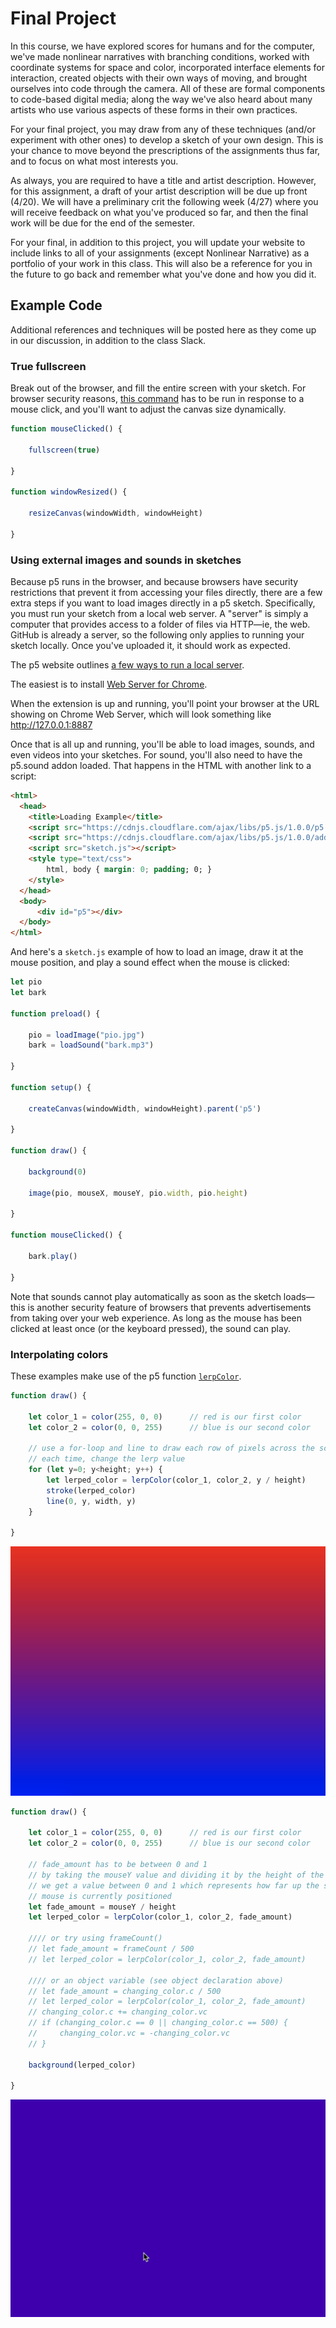 # Final Project

In this course, we have explored scores for humans and for the computer, we've made nonlinear narratives with branching conditions, worked with coordinate systems for space and color, incorporated interface elements for interaction, created objects with their own ways of moving, and brought ourselves into code through the camera. All of these are formal components to code-based digital media; along the way we've also heard about many artists who use various aspects of these forms in their own practices.

For your final project, you may draw from any of these techniques (and/or experiment with other ones) to develop a sketch of your own design. This is your chance to move beyond the prescriptions of the assignments thus far, and to focus on what most interests you.

As always, you are required to have a title and artist description. However, for this assignment, a draft of your artist description will be due up front (4/20). We will have a preliminary crit the following week (4/27) where you will receive feedback on what you've produced so far, and then the final work will be due for the end of the semester.

For your final, in addition to this project, you will update your website to include links to all of your assignments (except Nonlinear Narrative) as a portfolio of your work in this class. This will also be a reference for you in the future to go back and remember what you've done and how you did it.


## Example Code

Additional references and techniques will be posted here as they come up in our discussion, in addition to the class Slack.

### True fullscreen

Break out of the browser, and fill the entire screen with your sketch. For browser security reasons, [this command](https://p5js.org/reference/#/p5/fullscreen) has to be run in response to a mouse click, and you'll want to adjust the canvas size dynamically.

```js
function mouseClicked() {

    fullscreen(true)

}

function windowResized() {

    resizeCanvas(windowWidth, windowHeight)

}
```


### Using external images and sounds in sketches

Because p5 runs in the browser, and because browsers have security restrictions that prevent it from accessing your files directly, there are a few extra steps if you want to load images directly in a p5 sketch. Specifically, you must run your sketch from a local web server. A "server" is simply a computer that provides access to a folder of files via HTTP—ie, the web. GitHub is already a server, so the following only applies to running your sketch locally. Once you've uploaded it, it should work as expected.

The p5 website outlines [a few ways to run a local server](https://github.com/processing/p5.js/wiki/Local-server).

The easiest is to install [Web Server for Chrome](https://chrome.google.com/webstore/detail/web-server-for-chrome/ofhbbkphhbklhfoeikjpcbhemlocgigb/).

When the extension is up and running, you'll point your browser at the URL showing on Chrome Web Server, which will look something like http://127.0.0.1:8887

Once that is all up and running, you'll be able to load images, sounds, and even videos into your sketches. For sound, you'll also need to have the p5.sound addon loaded. That happens in the HTML with another link to a script:

```html
<html>
  <head>
    <title>Loading Example</title>
    <script src="https://cdnjs.cloudflare.com/ajax/libs/p5.js/1.0.0/p5.js"></script>
    <script src="https://cdnjs.cloudflare.com/ajax/libs/p5.js/1.0.0/addons/p5.sound.js"></script>
    <script src="sketch.js"></script>
    <style type="text/css">
        html, body { margin: 0; padding; 0; }
    </style>
  </head>
  <body>
      <div id="p5"></div>
  </body>
</html>
```

And here's a `sketch.js` example of how to load an image, draw it at the mouse position, and play a sound effect when the mouse is clicked:

```js
let pio
let bark

function preload() {

    pio = loadImage("pio.jpg")
    bark = loadSound("bark.mp3")

}

function setup() {

    createCanvas(windowWidth, windowHeight).parent('p5')

}

function draw() {

    background(0)

    image(pio, mouseX, mouseY, pio.width, pio.height)

}

function mouseClicked() {

    bark.play()

}
```

Note that sounds cannot play automatically as soon as the sketch loads—this is another security feature of browsers that prevents advertisements from taking over your web experience. As long as the mouse has been clicked at least once (or the keyboard pressed), the sound can play.



### Interpolating colors

These examples make use of the p5 function [`lerpColor`](https://p5js.org/reference/#/p5/lerpColor).


```js
function draw() {

    let color_1 = color(255, 0, 0)      // red is our first color
    let color_2 = color(0, 0, 255)      // blue is our second color

    // use a for-loop and line to draw each row of pixels across the screen individually
    // each time, change the lerp value
    for (let y=0; y<height; y++) {
        let lerped_color = lerpColor(color_1, color_2, y / height)
        stroke(lerped_color)
        line(0, y, width, y)
    }

}
```

![](lerpscreen.png)

```js
function draw() {

    let color_1 = color(255, 0, 0)      // red is our first color
    let color_2 = color(0, 0, 255)      // blue is our second color

    // fade_amount has to be between 0 and 1
    // by taking the mouseY value and dividing it by the height of the screen
    // we get a value between 0 and 1 which represents how far up the screen the
    // mouse is currently positioned
    let fade_amount = mouseY / height
    let lerped_color = lerpColor(color_1, color_2, fade_amount)

    //// or try using frameCount()
    // let fade_amount = frameCount / 500
    // let lerped_color = lerpColor(color_1, color_2, fade_amount)

    //// or an object variable (see object declaration above)
    // let fade_amount = changing_color.c / 500
    // let lerped_color = lerpColor(color_1, color_2, fade_amount)
    // changing_color.c += changing_color.vc
    // if (changing_color.c == 0 || changing_color.c == 500) {
    //     changing_color.vc = -changing_color.vc
    // }

    background(lerped_color)

}
```
![](lerp.gif)
